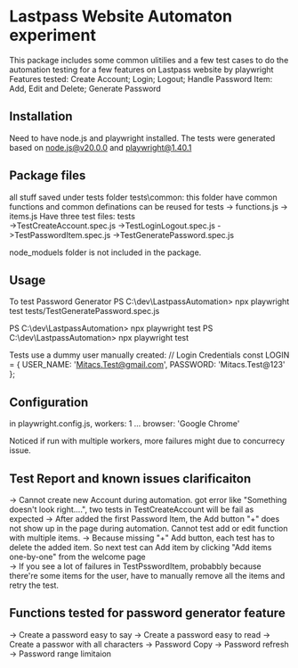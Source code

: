 # Lastpass Website Automaton experiment

This package includes some common ulitilies and a few test cases to do the automation testing for a few features on Lastpass website by playwright
Features tested:
Create Account;
Login;
Logout;
Handle Password Item: Add, Edit and Delete;
Generate Password

## Installation

Need to have node.js and playwright installed. 
The tests were generated based on node.js@v20.0.0 and playwright@1.40.1 

## Package files

all stuff saved under tests folder
tests\common: this folder have common functions and common definations can be reused for tests
  -> functions.js
  -> items.js
Have three test files:
tests\
  ->TestCreateAccount.spec.js
  ->TestLoginLogout.spec.js
  ->TestPasswordItem.spec.js
  ->TestGeneratePassword.spec.js

node_moduels folder is not included in the package.

## Usage
To test Password Generator
PS C:\dev\LastpassAutomation> npx playwright test tests/TestGeneratePassword.spec.js

PS C:\dev\LastpassAutomation> npx playwright test 
PS C:\dev\LastpassAutomation> npx playwright test


Tests use a dummy user manually created:
  // Login Credentials
  const LOGIN = {
    USER_NAME: 'Mitacs.Test@gmail.com',
    PASSWORD: 'Mitacs.Test@123'
  };


## Configuration

in playwright.config.js, 
workers: 1
...
browser: 'Google Chrome'

Noticed if run with multiple workers, more failures might due to concurrecy issue.

## Test Report and known issues clarificaiton
-> Cannot create new Account during automation. got error like "Something doesn't look right....", two tests in TestCreateAccount will be fail as expected
-> After added the first Password Item, the Add button "+" does not show up in the page during automation. Cannot test add or edit function with multiple items. 
-> Because missing "+" Add button, each test has to delete the added item. So next test can Add item by clicking "Add items one-by-one" from the welcome page   
-> If you see a lot of failures in TestPsswordItem, probabbly because there're some items for the user, have to manually remove all the items and retry the test. 

## Functions tested for password generator feature
-> Create a password easy to say
-> Create a password easy to read
-> Create a passwor with all characters
-> Password Copy
-> Password refresh
-> Password range limitaion

